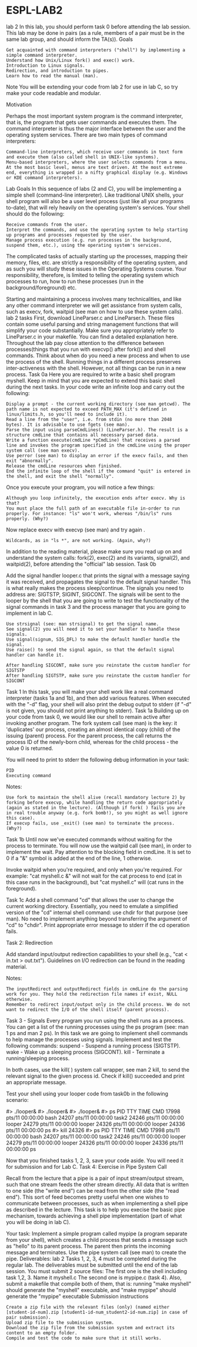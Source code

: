 # ESPL-LAB2

lab 2
In this lab, you should perform task 0 before attending the lab session. This lab may be done in pairs (as a rule, members of a pair must be in the same lab group, and should inform the TA(s)).
Goals

    Get acquainted with command interpreters ("shell") by implementing a simple command interpreter.
    Understand how Unix/Linux fork() and exec() work.
    Introduction to Linux signals.
    Redirection, and introduction to pipes.
    Learn how to read the manual (man). 


Note
You will be extending your code from lab 2 for use in lab C, so try make your code readable and modular.

Motivation

Perhaps the most important system program is the command interpreter, that is, the program that gets user commands and executes them. The command interpreter is thus the major interface between the user and the operating system services. There are two main types of command interpreters:

    Command-line interpreters, which receive user commands in text form and execute them (also called shell in UNIX-like systems).
    Menu-based interpreters, where the user selects commands from a menu. At the most basic level, menus are text driven. At the most extreme end, everything is wrapped in a nifty graphical display (e.g. Windows or KDE command interpreters).

Lab Goals
In this sequence of labs (2 and C), you will be implementing a simple shell (command-line interpreter). Like traditional UNIX shells, your shell program will also be a user level process (just like all your programs to-date), that will rely heavily on the operating system's services. Your shell should do the following:

    Receive commands from the user.
    Interpret the commands, and use the operating system to help starting up programs and processes requested by the user.
    Manage process execution (e.g. run processes in the background, suspend them, etc.), using the operating system's services.

The complicated tasks of actually starting up the processes, mapping their memory, files, etc. are strictly a responsibility of the operating system, and as such you will study these issues in the Operating Systems course. Your responsibility, therefore, is limited to telling the operating system which processes to run, how to run these processes (run in the background/foreground) etc.

Starting and maintaining a process involves many technicalities, and like any other command interpreter we will get assistance from system calls, such as execv, fork, waitpid (see man on how to use these system calls).
lab 2 tasks
First, download LineParser.c and LineParser.h. These files contain some useful parsing and string management functions that will simplify your code substantially. Make sure you appropriately refer to LineParser.c in your makefile. You can find a detailed explanation here.
Throughout the lab pay close attention to the difference between processes(things that you run with execvp() after fork()) and shell commands. Think about when do you need a new process and when to use the process of the shell. Running things in a different process preserves inter-activeness with the shell. However, not all things can be run in a new process.
Task 0a
Here you are required to write a basic shell program myshell. Keep in mind that you are expected to extend this basic shell during the next tasks. In your code write an infinite loop and carry out the following:

    Display a prompt - the current working directory (see man getcwd). The path name is not expected to exceed PATH_MAX (it's defined in linux/limits.h, so you'll need to include it).
    Read a line from the "user", i.e. from stdin (no more than 2048 bytes). It is advisable to use fgets (see man).
    Parse the input using parseCmdLines() (LineParser.h). The result is a structure cmdLine that contains all necessary parsed data.
    Write a function execute(cmdLine *pCmdLine) that receives a parsed line and invokes the program specified in the cmdLine using the proper system call (see man execv).
    Use perror (see man) to display an error if the execv fails, and then exit "abnormally".
    Release the cmdLine resources when finished.
    End the infinite loop of the shell if the command "quit" is entered in the shell, and exit the shell "normally".


Once you execute your program, you will notice a few things:

    Although you loop infinitely, the execution ends after execv. Why is that?
    You must place the full path of an executable file in-order to run properly. For instance: "ls" won't work, whereas "/bin/ls" runs properly. (Why?)


Now replace execv with execvp (see man) and try again .

    Wildcards, as in "ls *", are not working. (Again, why?)


In addition to the reading material, please make sure you read up on and understand the system calls: fork(2), exec(2) and its variants, signal(2), and waitpid(2), before attending the "official" lab session.
Task 0b

Add the signal handler looper.c that prints the signal with a message saying it was received, and propagates the signal to the default signal handler. This is what really makes the process sleep/continue. The signals you need to address are: SIGTSTP, SIGINT, SIGCONT. The signals will be sent to the looper by the shell that you are going to write to test the functionality of the signal commands in task 3 and the process manager that you are going to implement in lab C.

    Use strsignal (see: man strsignal) to get the signal name.
    See signal(2) you will need it to set your handler to handle these signals.
    Use signal(signum, SIG_DFL) to make the default handler handle the signal.
    Use raise() to send the signal again, so that the default signal handler can handle it.

    After handling SIGCONT, make sure you reinstate the custom handler for SIGTSTP
    After handling SIGTSTP, make sure you reinstate the custom handler for SIGCONT 


Task 1
In this task, you will make your shell work like a real command interpreter (tasks 1a and 1b), and then add various features.
When executed with the "-d" flag, your shell will also print the debug output to stderr (if "-d" is not given, you should not print anything to stderr).
Task 1a
Building up on your code from task 0, we would like our shell to remain active after invoking another program. The fork system call (see man) is the key: it 'duplicates' our process, creating an almost identical copy (child) of the issuing (parent) process. For the parent process, the call returns the process ID of the newly-born child, whereas for the child process - the value 0 is returned.

You will need to print to stderr the following debug information in your task:

    PID
    Executing command

Notes:

    Use fork to maintain the shell alive (recall mandatory lecture 2) by forking before execvp, while handling the return code appropriately (again as stated in the lecture). (Although if fork( ) fails you are in real trouble anyway (e.g. fork bomb!), so you might as well ignore this case).
    If execvp fails, use _exit() (see man) to terminate the process. (Why?)

Task 1b
Until now we've executed commands without waiting for the process to terminate. You will now use the waitpid call (see man), in order to implement the wait. Pay attention to the blocking field in cmdLine. It is set to 0 if a "&" symbol is added at the end of the line, 1 otherwise.

Invoke waitpid when you're required, and only when you're required. For example: "cat myshell.c &" will not wait for the cat process to end (cat in this case runs in the background), but "cat myshell.c" will (cat runs in the foreground).

Task 1c
Add a shell command "cd" that allows the user to change the current working directory. Essentially, you need to emulate a simplified version of the "cd" internal shell command: use chdir for that purpose (see man). No need to implement anything beyond transferring the argument of "cd" to "chdir". Print appropriate error message to stderr if the cd operation fails.

Task 2: Redirection

Add standard input/output redirection capabilities to your shell (e.g., 
"cat < in.txt > out.txt"). Guidelines on I/O redirection can be found in the reading material.

Notes:

    The inputRedirect and outputRedirect fields in cmdLine do the parsing work for you. They hold the redirection file names if exist, NULL otherwise.
    Remember to redirect input/output only in the child process. We do not want to redirect the I/O of the shell itself (parent process).

Task 3 - Signals
Every program you run using the shell runs as a process. You can get a list of the running processes using the ps program (see: man 1 ps and man 2 ps). In this task we are going to implement shell commands to help manage the processes using signals. Implement and test the following commands:
suspend <process id> - Suspend a running process (SIGTSTP).
wake <process id> - Wake up a sleeping process (SIGCONT).
kill <process id> - Terminate a running/sleeping process.

In both cases, use the kill( ) system call wrapper, see man 2 kill, to send the relevant signal to the given process id. Check if kill() succeeded and print an appropriate message.

Test your shell using your looper code from task0b in the following scenario:

#> ./looper&
#> ./looper&
#> ./looper&
#> ps
PID TTY          TIME CMD
17998 pts/11   00:00:00 bash
24207 pts/11   00:00:00 task2
24246 pts/11   00:00:00 looper
24279 pts/11   00:00:00 looper
24326 pts/11   00:00:00 looper
24336 pts/11   00:00:00 ps
#> kill 24326
#> ps
PID TTY          TIME CMD
17998 pts/11   00:00:00 bash
24207 pts/11   00:00:00 task2
24246 pts/11   00:00:00 looper
24279 pts/11   00:00:00 looper
24326 pts/11   00:00:00 looper <defunct>
24336 pts/11   00:00:00 ps

Now that you finished tasks 1, 2, 3, save your code aside. You will need it for submission and for Lab C.
Task 4: Exercise in Pipe System Call

Recall from the lecture that a pipe is a pair of input stream/output stream, such that one stream feeds the other stream directly. All data that is written to one side (the "write end") can be read from the other side (the "read end"). This sort of feed becomes pretty useful when one wishes to communicate between processes, such as when implementing a shell pipe as described in the lecture. This task is to help you execise the basic pipe mechanism, towards achieving a shell pipe implementation (part of what you will be doing in lab C).

Your task: Implement a simple program called mypipe (a program separate from your shell), which creates a child process that sends a message such as "hello" to its parent process. The parent then prints the incoming message and terminates. Use the pipe system call (see man) to create the pipe.
Deliverables: lab 2
Tasks 1, 2, 3, 4 must be completed during the regular lab. The deliverables must be submitted until the end of the lab session.
You must submit 2 source files:
The first one is the shell including task 1,2, 3. Name it myshell.c
The second one is mypipe.c (task 4).
Also, submit a makefile that compile both of them, that is: running "make myshell" should generate the "myshell" executable, and "make mypipe" should generate the "mypipe" executable
Submission instructions

    Create a zip file with the relevant files (only) (named either [student-id-num].zip [student1-id-num_student2-id-num.zip] in case of pair submission).
    Upload zip file to the submission system.
    Download the zip file from the submission system and extract its content to an empty folder.
    Compile and test the code to make sure that it still works.


